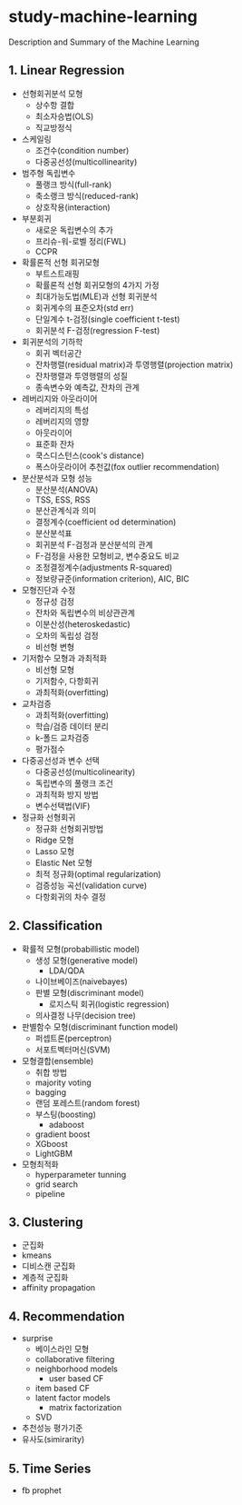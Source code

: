 # study-machine-learning
Description and Summary of the Machine Learning

## 1. Linear Regression
- 선형회귀분석 모형
    - 상수항 결합
    - 최소자승법(OLS)
    - 직교방정식
- 스케일링
    - 조건수(condition number)
    - 다중공선성(multicollinearity)
- 범주형 독립변수
    - 풀랭크 방식(full-rank)
    - 축소랭크 방식(reduced-rank)
    - 상호작용(interaction)
- 부분회귀
    - 새로운 독립변수의 추가
    - 프리슈-워-로벨 정리(FWL)
    - CCPR
- 확률론적 선형 회귀모형
    - 부트스트래핑
    - 확률론적 선형 회귀모형의 4가지 가정
    - 최대가능도법(MLE)과 선형 회귀분석
    - 회귀계수의 표준오차(std err)
    - 단일계수 t-검정(single coefficient t-test)
    - 회귀분석 F-검정(regression F-test)
- 회귀분석의 기하학
    - 회귀 벡터공간
    - 잔차행렬(residual matrix)과 투영행렬(projection matrix)
    - 잔차행렬과 투영행렬의 성질
    - 종속변수와 예측값, 잔차의 관계
- 레버리지와 아웃라이어
    - 레버리지의 특성
    - 레버리지의 영향
    - 아웃라이어
    - 표준화 잔차
    - 쿡스디스턴스(cook's distance)
    - 폭스아웃라이어 추천값(fox outlier recommendation)
- 분산분석과 모형 성능
    - 분산분석(ANOVA)
    - TSS, ESS, RSS
    - 분산관계식과 의미
    - 결정계수(coefficient od determination)
    - 분산분석표
    - 회귀분석 F-검정과 분산분석의 관계
    - F-검정을 사용한 모형비교, 변수중요도 비교
    - 조정결정계수(adjustments R-squared)
    - 정보량규준(information criterion), AIC, BIC
- 모형진단과 수정
    - 정규성 검정
    - 잔차와 독립변수의 비상관관계
    - 이분산성(heteroskedastic)
    - 오차의 독립성 검정
    - 비선형 변형
- 기저함수 모형과 과최적화
    - 비선형 모형
    - 기저함수, 다항회귀
    - 과최적화(overfitting)
- 교차검증
    - 과최적화(overfitting)
    - 학습/검증 데이터 분리
    - k-폴드 교차검증
    - 평가점수
- 다중공선성과 변수 선택
    - 다중공선성(multicolinearity)
    - 독립변수의 풀랭크 조건
    - 과최적화 방지 방법
    - 변수선택법(VIF)
- 정규화 선형회귀
    - 정규화 선형회귀방법
    - Ridge 모형
    - Lasso 모형
    - Elastic Net 모형
    - 최적 정규화(optimal regularization)
    - 검증성능 곡선(validation curve)
    - 다항회귀의 차수 결정

## 2. Classification
- 확률적 모형(probabillistic model)
    - 생성 모형(generative model)
        - LDA/QDA
	- 나이브베이즈(naivebayes)
    - 판별 모형(discriminant model)
        - 로지스틱 회귀(logistic regression)
	- 의사결정 나무(decision tree)
- 판별함수 모형(discriminant function model)
    - 퍼셉트론(perceptron)
    - 서포트벡터머신(SVM)
- 모형결합(ensemble)
    - 취합 방법
    - majority voting
    - bagging
    - 랜덤 포레스트(random forest)
    - 부스팅(boosting)
        - adaboost
	- gradient boost
	- XGboost
	- LightGBM
- 모형최적화
    - hyperparameter tunning
    - grid search
    - pipeline

## 3. Clustering
- 군집화
- kmeans
- 디비스캔 군집화
- 계층적 군집화
- affinity propagation

## 4. Recommendation
- surprise
    - 베이스라인 모형
    - collaborative filtering
    - neighborhood models
        - user based CF
	- item based CF
    - latent factor models
        - matrix factorization
	- SVD
- 추천성능 평가기준
- 유사도(simirarity)

## 5. Time Series
- fb prophet
